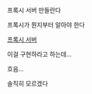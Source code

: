 프록시 서버 만들란다

프록시가 뭔지부터 알아야 한다

[프록시 서버](../../reviews/week8_word/proxy.md)

이걸 구현하라고 하는데...

흐음...

솔직히 모르겠다

